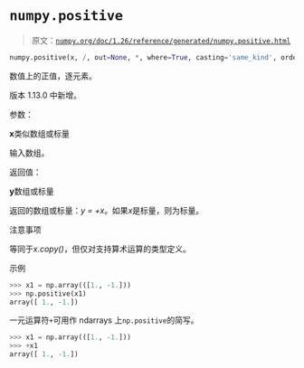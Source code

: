 # `numpy.positive`

> 原文：[`numpy.org/doc/1.26/reference/generated/numpy.positive.html`](https://numpy.org/doc/1.26/reference/generated/numpy.positive.html)

```py
numpy.positive(x, /, out=None, *, where=True, casting='same_kind', order='K', dtype=None, subok=True[, signature, extobj]) = <ufunc 'positive'>
```

数值上的正值，逐元素。

版本 1.13.0 中新增。

参数：

**x**类似数组或标量

输入数组。

返回值：

**y**数组或标量

返回的数组或标量：*y = +x*。如果*x*是标量，则为标量。

注意事项

等同于*x.copy()*，但仅对支持算术运算的类型定义。

示例

```py
>>> x1 = np.array(([1., -1.]))
>>> np.positive(x1)
array([ 1., -1.]) 
```

一元运算符`+`可用作 ndarrays 上`np.positive`的简写。

```py
>>> x1 = np.array(([1., -1.]))
>>> +x1
array([ 1., -1.]) 
```
